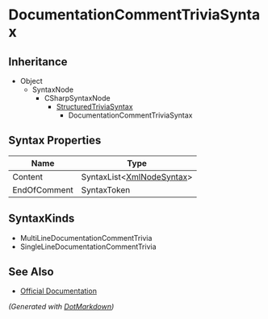 # DocumentationCommentTriviaSyntax

## Inheritance

* Object
  * SyntaxNode
    * CSharpSyntaxNode
      * [StructuredTriviaSyntax](StructuredTriviaSyntax.md)
        * DocumentationCommentTriviaSyntax

## Syntax Properties

| Name         | Type                                           |
| ------------ | ---------------------------------------------- |
| Content      | SyntaxList\<[XmlNodeSyntax](XmlNodeSyntax.md)> |
| EndOfComment | SyntaxToken                                    |

## SyntaxKinds

* MultiLineDocumentationCommentTrivia
* SingleLineDocumentationCommentTrivia

## See Also

* [Official Documentation](https://docs.microsoft.com/en-us/dotnet/api/microsoft.codeanalysis.csharp.syntax.documentationcommenttriviasyntax)


*\(Generated with [DotMarkdown](http://github.com/JosefPihrt/DotMarkdown)\)*